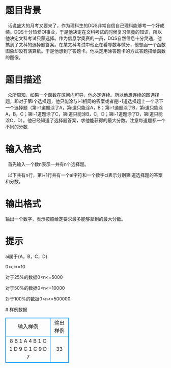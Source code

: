 # 

 
 # 题目背景 
<p>&nbsp;&nbsp;话说盛大的月考又要来了，作为理科生的DQS非常自信自己理科能够考一个好成绩。DQS十分热爱OI事业，于是他决定在文科考试的时候复习信竟的知识，所以他决定文科考试只蒙选择。作为信息学奥赛的一员，DQS自然信息十分灵通，他搞到了文科的选择题答案。在某文科考试中他正在看导数与微分，他想画一个函数图象却没有演算纸。于是他想到了答题卡。他决定用涂答题卡的方式答题描绘函数的图像。</p> 

 
 # 题目描述 
<p>&nbsp;&nbsp;众所周知，如果一个函数在区间内可导，他必定连续。所以他想连续的图选择题，即对于第i个选择题，他只能涂与i-1相同的答案或者是i-1道选择题上一个活下一个选择题（第i-1道题涂了A，第i道只能涂A，B；第i-1道题涂了B，第i道只能涂A，B，C；第i-1道题涂了C，第i道只能涂B，C，D；第i-1道题涂了D，第i道只能涂C，D）。他已经知道了选择题答案，求他能获得的最大分数。注意每道题都一个不同的分数.</p> 

 
 # 输入格式 
<p>&nbsp;&nbsp;首先输入一个数n表示一共有n个选择题。</p>

<p>&nbsp;&nbsp;以下共有n行，第i+1行共有一个ai字符和一个数字ci表示分别第i道选择题的答案和分数。</p> 

 
 # 输出格式 
<p>输出一个数字，表示按照给定要求最多能够拿到的最大分数。</p> 

 
 # 提示 
<p>ai属于{A，B，C，D}</p>

<p>0&lt;ci&lt;=10</p>

<p>对于25%的数据0&lt;n&lt;=5000</p>

<p>对于50%的数据0&lt;n&lt;=10000</p>

<p>对于100%的数据0&lt;n&lt;=500000</p> 
# 样例数据
<style>
        table,table tr th, table tr td { border:1px solid #0094ff; }
        table { width: 200px; min-height: 25px; line-height: 25px; text-align: center; border-collapse: collapse;}   
    </style>
<table>
	<tr>
		<td>输入样例</td>
		<td>输出样例</td>
	</tr>
<tr><td>8
B 1
A 4
B 1
C 1
D 9
C 1
C 9
D 7</td><td>33</td></tr></table>
